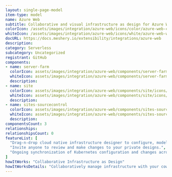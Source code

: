 ```yaml
---
layout: single-page-model
item-type: model
name: Azure Web
subtitle: Collaborative and visual infrastructure as design for Azure Web
colorIcon: /assets/images/integration/azure-web/icons/color/azure-web-color.svg
whiteIcon: /assets/images/integration/azure-web/icons/white/azure-web-white.svg
docURL: https://docs.meshery.io/extensibility/integrations/azure-web
description: 
category: Serverless
subcategory: Uncategorized
registrant: GitHub
components: 
- name: server-farm
  colorIcon: assets/images/integration/azure-web/components/server-farm/icons/color/server-farm-color.svg
  whiteIcon: assets/images/integration/azure-web/components/server-farm/icons/white/server-farm-white.svg
  description: 
- name: site
  colorIcon: assets/images/integration/azure-web/components/site/icons/color/site-color.svg
  whiteIcon: assets/images/integration/azure-web/components/site/icons/white/site-white.svg
  description: 
- name: sites-sourcecontrol
  colorIcon: assets/images/integration/azure-web/components/sites-sourcecontrol/icons/color/sites-sourcecontrol-color.svg
  whiteIcon: assets/images/integration/azure-web/components/sites-sourcecontrol/icons/white/sites-sourcecontrol-white.svg
  description: 
componentsCount: 3
relationships: 
relationshipsCount: 0
featureList: [
  "Drag-n-drop cloud native infrastructure designer to configure, model, and deploy your workloads.",
  "Invite anyone to review and make changes to your private designs.",
  "Ongoing synchronization of Kubernetes configuration and changes across any number of clusters."
]
howItWorks: "Collaborative Infrastructure as Design"
howItWorksDetails: "Collaboratively manage infrastructure with your coworkers synchronously sharing the same designs."
---
```

